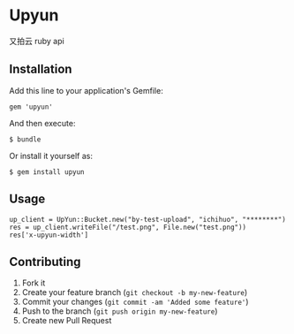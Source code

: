 # Upyun

又拍云 ruby api

## Installation

Add this line to your application's Gemfile:

    gem 'upyun'

And then execute:

    $ bundle

Or install it yourself as:

    $ gem install upyun

## Usage

	up_client = UpYun::Bucket.new("by-test-upload", "ichihuo", "********")
	res = up_client.writeFile("/test.png", File.new("test.png"))
	res['x-upyun-width']

## Contributing

1. Fork it
2. Create your feature branch (`git checkout -b my-new-feature`)
3. Commit your changes (`git commit -am 'Added some feature'`)
4. Push to the branch (`git push origin my-new-feature`)
5. Create new Pull Request
